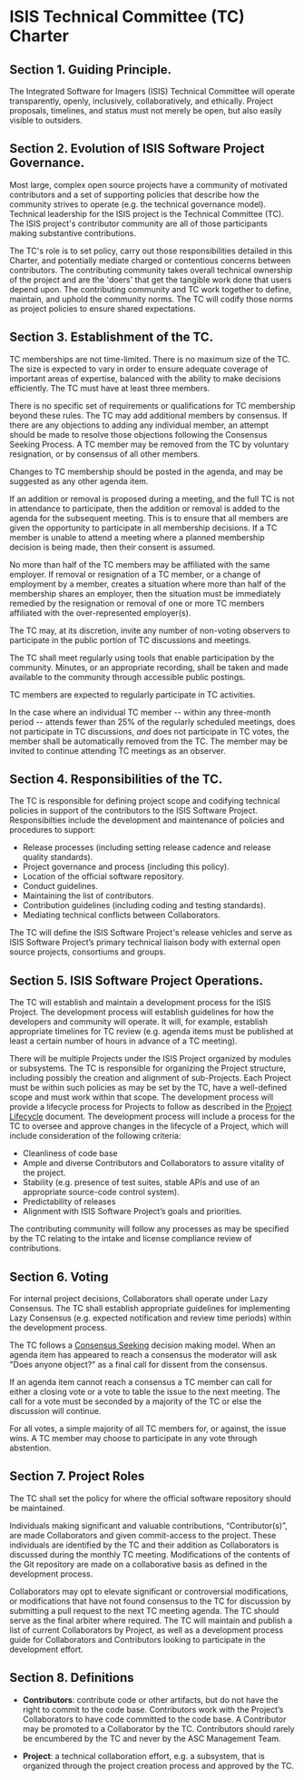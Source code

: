 ﻿# ISIS Technical Committee (TC) Charter

## Section 1. Guiding Principle.

The Integrated Software for Imagers (ISIS) Technical Committee will operate
transparently, openly, inclusively, collaboratively, and ethically.
Project proposals, timelines, and status must not merely be open, but also
easily visible to outsiders.

## Section 2. Evolution of ISIS Software Project Governance.

Most large, complex open source projects have a community of motivated 
contributors and a set of supporting policies that describe how the
community strives to operate (e.g. the technical governance model).
Technical leadership for the ISIS project is the Technical Committee (TC).  
The ISIS project's contributor community are all of those participants making 
substantive contributions.

The TC's role is to set policy, carry out those responsibilities detailed in this
Charter, and potentially mediate charged or contentious concerns between contributors. 
The contributing community takes overall technical ownership of the project and are the 
'doers' that get the tangible work done that users depend upon. The contributing community
and TC work together to define, maintain, and uphold the community norms.  The TC
will codify those norms as project policies to ensure shared expectations.

## Section 3. Establishment of the TC.

TC memberships are not time-limited. There is no maximum size of the TC.
The size is expected to vary in order to ensure adequate coverage of important
areas of expertise, balanced with the ability to make decisions efficiently.
The TC must have at least three members.

There is no specific set of requirements or qualifications for TC
membership beyond these rules. The TC may add additional members by consensus. If there are any objections to adding any individual member, an attempt should be made to resolve those objections following the Consensus Seeking Process. A TC member may be removed from the TC by voluntary resignation, or by consensus of all other members.

Changes to TC membership should be posted in the agenda, and may be suggested as any other agenda item.

If an addition or removal is proposed during a meeting, and the full TC is not in attendance to participate, then the addition or removal is added to the agenda for the subsequent meeting. This is to ensure that all members are given the opportunity to participate in all membership decisions. If a TC member is unable to attend a meeting where a planned membership decision is being made, then their consent is assumed.

No more than half of the TC members may be affiliated with the same employer. If removal or resignation of a TC member, or a change of employment by a member, creates a situation where more than half of the membership shares an employer, then the situation must be immediately remedied by the resignation or removal of one or more TC members affiliated with the over-represented employer(s).

The TC may, at its discretion, invite any number of non-voting observers to
participate in the public portion of TC discussions and meetings.

The TC shall meet regularly using tools that enable participation by the
community. Minutes, or an appropriate recording, shall be taken and made available to the community
through accessible public postings.

TC members are expected to regularly participate in TC activities.

In the case where an individual TC member -- within any three-month period --
attends fewer than 25% of the regularly scheduled meetings, does not
participate in TC discussions, *and* does not participate in TC votes, the
member shall be automatically removed from the TC. The member may be invited
to continue attending TC meetings as an observer.

## Section 4. Responsibilities of the TC.  

The TC is responsible for defining project scope and codifying technical policies in support of the contributors to the ISIS Software Project. Responsibilties include the development and maintenance of policies and procedures to support:

* Release processes (including setting release cadence and release quality standards).
* Project governance and process (including this policy).
* Location of the official software repository.
* Conduct guidelines.
* Maintaining the list of contributors.
* Contribution guidelines (including coding and testing standards).
* Mediating technical conflicts between Collaborators.

The TC will define the ISIS Software Project's release vehicles and serve as
ISIS Software Project’s primary technical liaison body with external open
source projects, consortiums and groups.

## Section 5. ISIS Software Project Operations.

The TC will establish and maintain a development process for the ISIS 
Project. The development process will establish guidelines
for how the developers and community will operate. It will, for example,
establish appropriate timelines for TC review (e.g. agenda items must be
published at least a certain number of hours in advance of a TC
meeting).

There will be multiple Projects under the ISIS Project organized by
modules or subsystems. The TC is responsible for organizing the Project
structure, including possibly the creation and alignment of sub-Projects.
Each Project must be within such policies as may be set by the TC, have a 
well-defined scope and must work within that scope.
The development process will provide a lifecycle process for Projects to follow as described in the [Project Lifecycle][] document. The development
process will include a process for the TC to oversee and approve changes
in the lifecycle of a Project, which will include consideration of the
following criteria:

* Cleanliness of code base
* Ample and diverse Contributors and Collaborators to assure vitality of
the project.
* Stability (e.g. presence of test suites, stable APIs and use of an
  appropriate source-code control system).
* Predictability of releases
* Alignment with ISIS Software Project’s goals and priorities.

The contributing community will follow any processes as may
be specified by the TC relating to the intake and license
compliance review of contributions.

## Section 6. Voting

For internal project decisions, Collaborators shall operate under Lazy
Consensus. The TC shall establish appropriate guidelines for
implementing Lazy Consensus (e.g. expected notification and review time
periods) within the development process.

The TC follows a [Consensus Seeking][] decision making model. When an agenda
item has appeared to reach a consensus the moderator will ask "Does anyone
object?" as a final call for dissent from the consensus.

If an agenda item cannot reach a consensus a TC member can call for
either a closing vote or a vote to table the issue to the next meeting.
The call for a vote must be seconded by a majority of the TC or else the
discussion will continue.

For all votes, a simple majority of all TC members for, or against, the issue
wins. A TC member may choose to participate in any vote through abstention.


## Section 7. Project Roles

The TC shall set the policy for where the official software repository should
be maintained.

Individuals making significant and valuable contributions,
“Contributor(s)”, are made Collaborators and given commit-access to the
project. These individuals are identified by the TC and their addition
as Collaborators is discussed during the monthly TC meeting.
Modifications of the contents of the Git repository are made on a
collaborative basis as defined in the development process.

Collaborators may opt to elevate significant or controversial
modifications, or modifications that have not found consensus to the TC
for discussion by submitting a pull request to the next TC meeting agenda.
The TC should serve as the final arbiter where required. The TC
will maintain and publish a list of current Collaborators by Project, as
well as a development process guide for Collaborators and Contributors
looking to participate in the development effort.

## Section 8. Definitions

* **Contributors**: contribute code or other artifacts, but do not have
the right to commit to the code base. Contributors work with the
Project’s Collaborators to have code committed to the code base. A
Contributor may be promoted to a Collaborator by the TC. Contributors should
rarely be encumbered by the TC and never by the ASC Management Team.

* **Project**: a technical collaboration effort, e.g. a subsystem, that
is organized through the project creation process and approved by the
TC.

[Project Lifecycle]: https://github.com/USGS-Astrogeology/ISIS_TC/blob/master/Project-Lifecycle.md
[Consensus Seeking]: http://en.wikipedia.org/wiki/Consensus-seeking_decision-making
[Condorcet]: http://en.wikipedia.org/wiki/Condorcet_method
[Single Transferable Vote]: http://en.wikipedia.org/wiki/Single_transferable_vote

